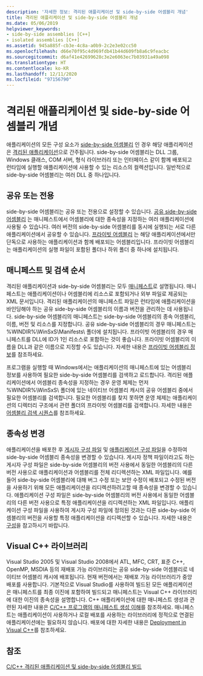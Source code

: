 ```yaml
---
description: '자세한 정보: 격리된 애플리케이션 및 side-by-side 어셈블리 개념'
title: 격리된 애플리케이션 및 side-by-side 어셈블리 개념
ms.date: 05/06/2019
helpviewer_keywords:
- side-by-side assemblies [C++]
- isolated assemblies [C++]
ms.assetid: 945a885f-cb3e-4c8a-a0b9-2c2e3e02cc50
ms.openlocfilehash: d66e70f95c4d969fdb41b44d609fb8a6c9feacbc
ms.sourcegitcommit: d6af41e42699628c3e2e6063ec7b03931a49a098
ms.translationtype: HT
ms.contentlocale: ko-KR
ms.lasthandoff: 12/11/2020
ms.locfileid: "97156790"
---
```

# <a name="concepts-of-isolated-applications-and-side-by-side-assemblies"></a>격리된 애플리케이션 및 side-by-side 어셈블리 개념

애플리케이션의 모든 구성 요소가 [side-by-side 어셈블리](/windows/win32/SbsCs/isolated-applications) 인 경우 해당 애플리케이션은 [격리된 애플리케이션](/windows/win32/SbsCs/about-side-by-side-assemblies-)으로 간주됩니다. side-by-side 어셈블리는 DLL 그룹, Windows 클래스, COM 서버, 형식 라이브러리 또는 인터페이스 같이 함께 배포되고 런타임에 실행할 애플리케이션에 사용할 수 있는 리소스의 컬렉션입니다. 일반적으로 side-by-side 어셈블리는 여러 DLL 중 하나입니다.

## <a name="shared-or-private"></a>공유 또는 전용

side-by-side 어셈블리는 공유 또는 전용으로 설정할 수 있습니다. [공유 side-by-side 어셈블리](/windows/win32/sbscs/about-shared-assemblies-) 는 매니페스트에서 어셈블리에 대한 종속성을 지정하는 여러 애플리케이션에 사용될 수 있습니다. 여러 버전의 side-by-side 어셈블리를 동시에 실행되는 서로 다른 애플리케이션에서 공유할 수 있습니다. [프라이빗 어셈블리](/windows/win32/SbsCs/about-private-assemblies-) 는 해당 애플리케이션에서만 단독으로 사용하는 애플리케이션과 함께 배포되는 어셈블리입니다. 프라이빗 어셈블리는 애플리케이션의 실행 파일이 포함된 폴더나 하위 폴더 중 하나에 설치됩니다.

## <a name="manifests-and-search-order"></a>매니페스트 및 검색 순서

격리된 애플리케이션과 side-by-side 어셈블리는 모두 [매니페스트](/windows/win32/sbscs/manifests)로 설명됩니다. 매니페스트는 애플리케이션이나 어셈블리에 리소스로 포함되거나 외부 파일로 제공되는 XML 문서입니다. 격리된 애플리케이션의 매니페스트 파일은 런타임에 애플리케이션을 바인딩해야 하는 공유 side-by-side 어셈블리의 이름과 버전을 관리하는 데 사용됩니다. side-by-side 어셈블리의 매니페스트는 side-by-side 어셈블리의 종속 어셈블리, 이름, 버전 및 리소스를 지정합니다. 공유 side-by-side 어셈블리의 경우 매니페스트는 %WINDIR%\WinSxS\Manifests\ 폴더에 설치됩니다. 프라이빗 어셈블리의 경우 매니페스트를 DLL에 ID가 1인 리소스로 포함하는 것이 좋습니다. 프라이빗 어셈블리의 이름을 DLL과 같은 이름으로 지정할 수도 있습니다. 자세한 내용은 [프라이빗 어셈블리 정보](/windows/win32/SbsCs/about-private-assemblies-)를 참조하세요.

프로그램을 실행할 때 Windows에서는 애플리케이션의 매니페스트에 있는 어셈블리 정보를 사용하여 필요한 side-by-side 어셈블리를 검색하고 로드합니다. 격리된 애플리케이션에서 어셈블리 종속성을 지정하는 경우 운영 체제는 먼저 %WINDIR%\WinSxS\ 폴더에 있는 네이티브 어셈블리 캐시의 공유 어셈블리 중에서 필요한 어셈블리를 검색합니다. 필요한 어셈블리를 찾지 못하면 운영 체제는 애플리케이션의 디렉터리 구조에서 관련 폴더의 프라이빗 어셈블리를 검색합니다. 자세한 내용은 [어셈블리 검색 시퀀스](/windows/win32/SbsCs/assembly-searching-sequence)를 참조하세요.

## <a name="changing-dependencies"></a>종속성 변경

애플리케이션을 배포한 후 [게시자 구성 파일](/windows/win32/SbsCs/publisher-configuration-files) 및 [애플리케이션 구성 파일](/windows/win32/SbsCs/application-configuration-files)을 수정하여 side-by-side 어셈블리 종속성을 변경할 수 있습니다. 게시자 정책 파일이라고도 하는 게시자 구성 파일은 side-by-side 어셈블리의 버전 사용에서 동일한 어셈블리의 다른 버전 사용으로 애플리케이션과 어셈블리를 전체 리디렉션하는 XML 파일입니다. 예를 들어 side-by-side 어셈블리에 대해 버그 수정 또는 보안 수정이 배포되고 수정된 버전을 사용하기 위해 모든 애플리케이션을 리디렉션하려고할 때 종속성을 변경할 수 있습니다. 애플리케이션 구성 파일은 side-by-side 어셈블리의 버전 사용에서 동일한 어셈블리의 다른 버전 사용으로 특정 애플리케이션을 리디렉션하는 XML 파일입니다. 애플리케이션 구성 파일을 사용하여 게시자 구성 파일에 정의된 것과는 다른 side-by-side 어셈블리의 버전을 사용할 특정 애플리케이션을 리디렉션할 수 있습니다. 자세한 내용은 [구성](/windows/win32/SbsCs/configuration)을 참고하시기 바랍니다.

## <a name="visual-c-libraries"></a>Visual C++ 라이브러리

Visual Studio 2005 및 Visual Studio 2008에서 ATL, MFC, CRT, 표준 C++, OpenMP, MSDIA 등의 재배포 가능 라이브러리는 공유 side-by-side 어셈블리로 네이티브 어셈블리 캐시에 배포됩니다. 현재 버전에서는 재배포 가능 라이브러리가 중앙 배포를 사용합니다. 기본적으로 Visual Studio를 사용하여 빌드된 모든 애플리케이션은 매니페스트를 최종 이진에 포함하여 빌드되고 매니페스트는 Visual C++ 라이브러리에 대한 이진의 종속성을 설명합니다. C++ 애플리케이션에 대한 매니페스트 생성과 관련된 자세한 내용은 [C/C++ 프로그램의 매니페스트 생성 이해](understanding-manifest-generation-for-c-cpp-programs.md)를 참조하세요. 매니페스트는 애플리케이션이 사용하거나 로컬 배포를 사용하는 라이브러리에 정적으로 연결된 애플리케이션에는 필요하지 않습니다. 배포에 대한 자세한 내용은 [Deployment in Visual C++](../windows/deployment-in-visual-cpp.md)를 참조하세요.

## <a name="see-also"></a>참조

[C/C++ 격리된 애플리케이션 및 side-by-side 어셈블리 빌드](building-c-cpp-isolated-applications-and-side-by-side-assemblies.md)
